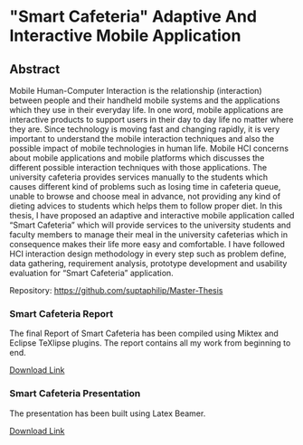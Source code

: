 # "Smart Cafeteria" Adaptive And Interactive Mobile Application

## Abstract

Mobile Human-Computer Interaction is the relationship (interaction) between people and their handheld mobile systems and the applications which they use in their everyday life. In one word, mobile applications are interactive products to support users in their day to day life no matter where they are. Since technology is moving fast and changing rapidly, it is very important to understand the mobile interaction techniques and also the possible impact of mobile technologies in human life. Mobile HCI concerns about mobile applications and mobile platforms which discusses the different possible interaction techniques with those applications. The university cafeteria provides services manually to the students which causes different kind of problems such as losing time in cafeteria queue, unable to browse and choose meal in advance, not providing any kind of dieting advices to students which helps them to follow proper diet. In this thesis, I have proposed an adaptive and interactive mobile application called “Smart Cafeteria” which will provide services to the university students and faculty members to manage their meal in the university cafeterias which in consequence makes their life more easy and comfortable. I have followed HCI interaction design methodology in every step such as problem define, data gathering, requirement analysis, prototype development and usability evaluation for “Smart Cafeteria” application.

Repository: 
https://github.com/suptaphilip/Master-Thesis

### Smart Cafeteria Report

The final Report of Smart Cafeteria has been compiled using Miktex and Eclipse TeXlipse plugins. The report contains all my work from beginning to end.

[Download Link](https://github.com/suptaphilip/Master-Thesis/raw/master/Smart%20Cafeteria%20Report/pdf/Master%20Thesis-Smart%20Cafeteria.pdf)

### Smart Cafeteria Presentation
The presentation has been built using Latex Beamer. 

[Download Link](https://github.com/suptaphilip/Master-Thesis/raw/master/Smart%20Cafeteria%20Presentation/pdf/Smart%20Cafeteria.pdf)

